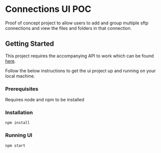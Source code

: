 # Connections UI POC

Proof of concept project to allow users to add and group multiple sftp connections and view the files and folders in that connection.

## Getting Started

This project requires the accompanying API to work which can be found [here](https://github.com/jaortiz/connections-api).

Follow the below instructions to get the ui project up and running on your local machine.

### Prerequisites

Requires node and npm to be installed

### Installation

```
npm install
```

### Running UI

```
npm start
```
